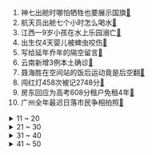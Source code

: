 1. 神七出舱时哪怕牺牲也要展示国旗[:link:](https://s.weibo.com/weibo?q=%23神七出舱时哪怕牺牲也要展示国旗%23&Refer=top)
2. 航天员出舱七个小时怎么喝水[:link:](https://s.weibo.com/weibo?q=%23航天员出舱七个小时怎么喝水%23&Refer=top)
3. 江西一9岁小孩在水上乐园溺亡[:link:](https://s.weibo.com/weibo?q=%23江西一9岁小孩在水上乐园溺亡%23&Refer=top)
4. 出生仅4天婴儿被蜱虫咬伤[:link:](https://s.weibo.com/weibo?q=%23出生仅4天婴儿被蜱虫咬伤%23&Refer=top)
5. 写给延年乔年的隔空留言[:link:](https://s.weibo.com/weibo?q=%23写给延年乔年的隔空留言%23&Refer=top)
6. 云南新增3例本土确诊[:link:](https://s.weibo.com/weibo?q=%23云南新增3例本土确诊%23&Refer=top)
7. 聂海胜在空间站的饭后运动竟是后空翻[:link:](https://s.weibo.com/weibo?q=%23聂海胜在空间站的饭后运动竟是后空翻%23&Refer=top)
8. 闯红灯458次被记2748分[:link:](https://s.weibo.com/weibo?q=%23闯红灯458次被记2748分%23&Refer=top)
9. 房东回应为高考608分租户免租4年[:link:](https://s.weibo.com/weibo?q=%23房东回应为高考608分租户免租4年%23&Refer=top)
10. 广州全年最迟日落市民争相拍照[:link:](https://s.weibo.com/weibo?q=%23广州全年最迟日落市民争相拍照%23&Refer=top)
<details>
<summary>11 ~ 20</summary>

11. 滴滴出行App下架[:link:](https://s.weibo.com/weibo?q=%23滴滴出行App下架%23&Refer=top)
12. 爸爸穿裙子教女儿防走光[:link:](https://s.weibo.com/weibo?q=%23爸爸穿裙子教女儿防走光%23&Refer=top)
13. 这张漫画又破防了[:link:](https://s.weibo.com/weibo?q=%23这张漫画又破防了%23&Refer=top)
14. 李梓萌用东北话点赞中国航天[:link:](https://s.weibo.com/weibo?q=%23李梓萌用东北话点赞中国航天%23&Refer=top)
15. 滴滴发票[:link:](https://s.weibo.com/weibo?q=%23滴滴发票%23&Refer=top)
16. 截图有多神奇[:link:](https://s.weibo.com/weibo?q=%23截图有多神奇%23&Refer=top)
17. 导演把杨超越叫成老哥哥[:link:](https://s.weibo.com/weibo?q=%23导演把杨超越叫成老哥哥%23&Refer=top)
18. 王俊凯 我不让奥特曼拯救你们了[:link:](https://s.weibo.com/weibo?q=%23王俊凯%20我不让奥特曼拯救你们了%23&Refer=top)
19. 重庆发现吃虫植物[:link:](https://s.weibo.com/weibo?q=%23重庆发现吃虫植物%23&Refer=top)
20. 民政部关停11家非法社会组织网站[:link:](https://s.weibo.com/weibo?q=%23民政部关停11家非法社会组织网站%23&Refer=top)
</details>
<details>
<summary>21 ~ 30</summary>

21. 李子柒签约公司获字节入股[:link:](https://s.weibo.com/weibo?q=%23李子柒签约公司获字节入股%23&Refer=top)
22. 新闻主播辞职回家卖保险照顾病母[:link:](https://s.weibo.com/weibo?q=%23新闻主播辞职回家卖保险照顾病母%23&Refer=top)
23. 东契奇率队晋级东京奥运会[:link:](https://s.weibo.com/weibo?q=%23东契奇率队晋级东京奥运会%23&Refer=top)
24. 妈妈安慰女儿不要身材焦虑[:link:](https://s.weibo.com/weibo?q=%23妈妈安慰女儿不要身材焦虑%23&Refer=top)
25. 四川人吃菜的狂野食谱[:link:](https://s.weibo.com/weibo?q=%23四川人吃菜的狂野食谱%23&Refer=top)
26. 我国成功发射风云三号05星[:link:](https://s.weibo.com/weibo?q=%23我国成功发射风云三号05星%23&Refer=top)
27. 长沙小区向业主发百万红包[:link:](https://s.weibo.com/weibo?q=%23长沙小区向业主发百万红包%23&Refer=top)
28. 云南瑞丽将开展全员核酸检测[:link:](https://s.weibo.com/weibo?q=%23云南瑞丽将开展全员核酸检测%23&Refer=top)
29. 吃汉堡比赛冠军10分钟吃34个汉堡[:link:](https://s.weibo.com/weibo?q=%23吃汉堡比赛冠军10分钟吃34个汉堡%23&Refer=top)
30. 直接拒绝别人能有多爽[:link:](https://s.weibo.com/weibo?q=%23直接拒绝别人能有多爽%23&Refer=top)
</details>
<details>
<summary>31 ~ 40</summary>

31. 云南景东现2.8公斤巨型野生牛肝菌[:link:](https://s.weibo.com/weibo?q=%23云南景东现2.8公斤巨型野生牛肝菌%23&Refer=top)
32. 张哲瀚夏日清凉大片[:link:](https://s.weibo.com/weibo?q=%23张哲瀚夏日清凉大片%23&Refer=top)
33. 女子回应爬墙托起被卡女童[:link:](https://s.weibo.com/weibo?q=%23女子回应爬墙托起被卡女童%23&Refer=top)
34. 中国首座3D打印的伸缩桥亮相上海[:link:](https://s.weibo.com/weibo?q=%23中国首座3D打印的伸缩桥亮相上海%23&Refer=top)
35. 胡夏唱凤凰花开的路口[:link:](https://s.weibo.com/weibo?q=%23胡夏唱凤凰花开的路口%23&Refer=top)
36. 这猫怎么虎里虎气的[:link:](https://s.weibo.com/weibo?q=%23这猫怎么虎里虎气的%23&Refer=top)
37. 电竞解说把许嵩认成faker[:link:](https://s.weibo.com/weibo?q=%23电竞解说把许嵩认成faker%23&Refer=top)
38. 村民为防蚊蝇给房子罩8米蚊帐[:link:](https://s.weibo.com/weibo?q=%23村民为防蚊蝇给房子罩8米蚊帐%23&Refer=top)
39. 杨迪 有时认不出我是艺人真不怪别人[:link:](https://s.weibo.com/weibo?q=%23杨迪%20有时认不出我是艺人真不怪别人%23&Refer=top)
40. 菲律宾军机坠毁事故已致45人死亡[:link:](https://s.weibo.com/weibo?q=%23菲律宾军机坠毁事故已致45人死亡%23&Refer=top)
</details>
<details>
<summary>41 ~ 50</summary>

41. 韩剧我的女孩 翻拍[:link:](https://s.weibo.com/weibo?q=%23韩剧我的女孩%20翻拍%23&Refer=top)
42. 航天员在空间站生活小细节[:link:](https://s.weibo.com/weibo?q=%23航天员在空间站生活小细节%23&Refer=top)
43. 国产黑黄金走向量产[:link:](https://s.weibo.com/weibo?q=%23国产黑黄金走向量产%23&Refer=top)
44. 张子枫的少年感绝了[:link:](https://s.weibo.com/weibo?q=%23张子枫的少年感绝了%23&Refer=top)
45. 爷爷走廊隔窗陪读患病孙子9年[:link:](https://s.weibo.com/weibo?q=%23爷爷走廊隔窗陪读患病孙子9年%23&Refer=top)
46. 全国最大城市林带开放[:link:](https://s.weibo.com/weibo?q=%23全国最大城市林带开放%23&Refer=top)
47. 王嘉尔工作人员在公司门口理发[:link:](https://s.weibo.com/weibo?q=%23王嘉尔工作人员在公司门口理发%23&Refer=top)
48. 陈妍希祝陈晓天天都有懒觉睡[:link:](https://s.weibo.com/weibo?q=%23陈妍希祝陈晓天天都有懒觉睡%23&Refer=top)
49. 中国最美公路全线通车[:link:](https://s.weibo.com/weibo?q=%23中国最美公路全线通车%23&Refer=top)
50. 孩子打小就爱干净[:link:](https://s.weibo.com/weibo?q=%23孩子打小就爱干净%23&Refer=top)
</details>